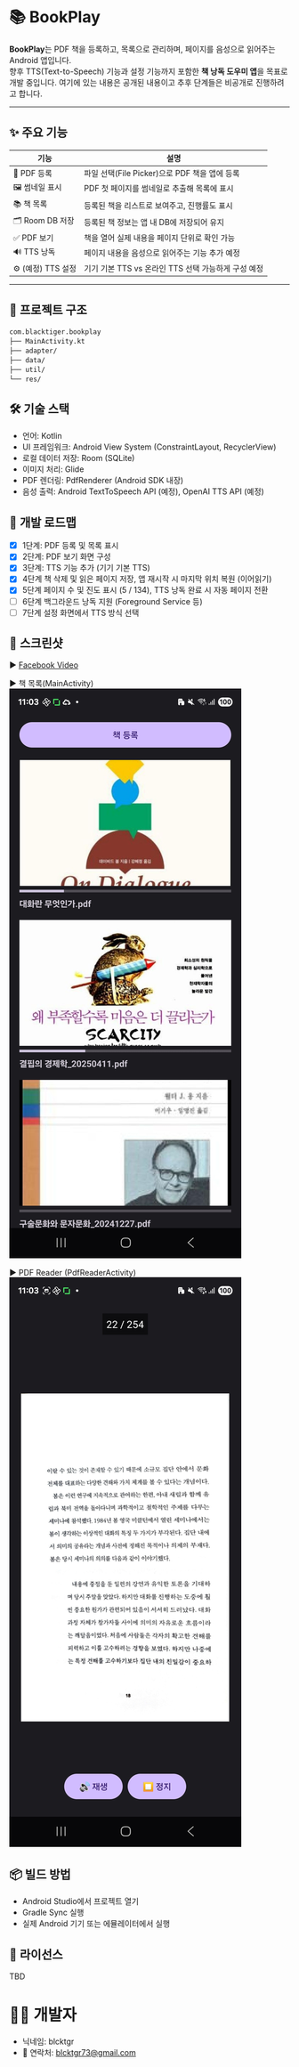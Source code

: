 # 📚 BookPlay

**BookPlay**는 PDF 책을 등록하고, 목록으로 관리하며, 페이지를 음성으로 읽어주는 Android 앱입니다.  
향후 TTS(Text-to-Speech) 기능과 설정 기능까지 포함한 **책 낭독 도우미 앱**을 목표로 개발 중입니다.
여기에 있는 내용은 공개된 내용이고 추후 단계들은 비공개로 진행하려고 합니다.

---

## ✨ 주요 기능

| 기능 | 설명 |
|------|------|
| 📄 PDF 등록 | 파일 선택(File Picker)으로 PDF 책을 앱에 등록 |
| 🖼 썸네일 표시 | PDF 첫 페이지를 썸네일로 추출해 목록에 표시 |
| 📚 책 목록 | 등록된 책을 리스트로 보여주고, 진행률도 표시 |
| 🗂 Room DB 저장 | 등록된 책 정보는 앱 내 DB에 저장되어 유지 |
| ✅ PDF 보기 | 책을 열어 실제 내용을 페이지 단위로 확인 가능 |
| 🔊 TTS 낭독 | 페이지 내용을 음성으로 읽어주는 기능 추가 예정 |
| ⚙️ (예정) TTS 설정 | 기기 기본 TTS vs 온라인 TTS 선택 가능하게 구성 예정 |

---

## 📂 프로젝트 구조

``` bash
com.blacktiger.bookplay
├── MainActivity.kt
├── adapter/
├── data/
├── util/
└── res/
```

## 🛠 기술 스택
- 언어: Kotlin
- UI 프레임워크: Android View System (ConstraintLayout, RecyclerView)
- 로컬 데이터 저장: Room (SQLite)
- 이미지 처리: Glide
- PDF 렌더링: PdfRenderer (Android SDK 내장)
- 음성 출력: Android TextToSpeech API (예정), OpenAI TTS API (예정)

## 🚧 개발 로드맵
- [X] 1단계: PDF 등록 및 목록 표시
- [X] 2단계: PDF 보기 화면 구성
- [X] 3단계: TTS 기능 추가 (기기 기본 TTS)
- [X] 4단계	책 삭제 및 읽은 페이지 저장, 앱 재시작 시 마지막 위치 복원 (이어읽기)
- [X] 5단계	페이지 수 및 진도 표시 (5 / 134), TTS 낭독 완료 시 자동 페이지 전환
- [ ] 6단계	백그라운드 낭독 지원 (Foreground Service 등)
- [ ] 7단계	설정 화면에서 TTS 방식 선택

## 📸 스크린샷
▶ [Facebook Video](https://www.facebook.com/share/v/162RyBjF7A/)

▶ 책 목록(MainActivity)
![Main](./screenshots/Screenshot_20250710_110316_BookPlay.jpg)

▶ PDF Reader (PdfReaderActivity)
![Reader](./screenshots/Screenshot_20250710_110323_BookPlay.jpg)

## 📦 빌드 방법
- Android Studio에서 프로젝트 열기
- Gradle Sync 실행
- 실제 Android 기기 또는 에뮬레이터에서 실행

## 🪪 라이선스
TBD

# 🙋‍♂️ 개발자
- 닉네임: blcktgr
- 📧 연락처: blcktgr73@gmail.com


